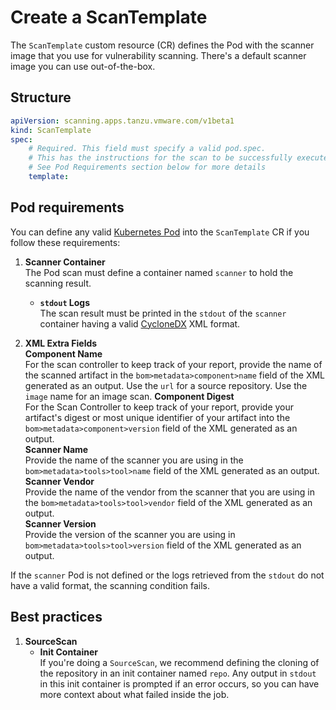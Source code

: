 # Create a ScanTemplate

The `ScanTemplate` custom resource (CR) defines the Pod with the scanner image that you use for vulnerability scanning. There's a default scanner image you can use out-of-the-box.

## <a id="structure"></a>Structure

```yaml
apiVersion: scanning.apps.tanzu.vmware.com/v1beta1
kind: ScanTemplate
spec:
    # Required. This field must specify a valid pod.spec.
    # This has the instructions for the scan to be successfully executed.
    # See Pod Requirements section below for more details
    template:
```

## <a id="pod-requirements"></a>Pod requirements

You can define any valid [Kubernetes Pod](https://kubernetes.io/docs/concepts/workloads/pods/) into the `ScanTemplate` CR if you follow these requirements:

1. **Scanner Container**  
    The Pod scan must define a container named `scanner` to hold the scanning result.  
   * **`stdout` Logs**  
    The scan result must be printed in the `stdout` of the `scanner` container having a valid [CycloneDX](https://cyclonedx.org/docs/1.3/) XML format.

2. **XML Extra Fields**  
    **Component Name**  
        For the scan controller to keep track of your report, provide the name of the scanned artifact in the `bom>metadata>component>name` field of the XML generated as an output. Use the `url` for a source repository. Use the `image` name for an image scan.
    **Component Digest**  
        For the Scan Controller to keep track of your report, provide your artifact's digest or most unique identifier of your artifact into the `bom>metadata>component>version` field of the XML generated as an output.  
    **Scanner Name**  
        Provide the name of the scanner you are using in the `bom>metadata>tools>tool>name` field of the XML generated as an output.  
    **Scanner Vendor**  
        Provide the name of the vendor from the scanner that you are using in the `bom>metadata>tools>tool>vendor` field of the XML generated as an output.  
    **Scanner Version**  
        Provide the version of the scanner you are using in `bom>metadata>tools>tool>version` field of the XML generated as an output.  

If the `scanner` Pod is not defined or the logs retrieved from the `stdout` do not have a valid format, the scanning condition fails.

## <a id="best-practices"></a>Best practices

1. **SourceScan**  
   - **Init Container**  
        If you're doing a `SourceScan`, we recommend defining the cloning of the repository in an init container named `repo`. Any output in `stdout` in this init container is prompted if an error occurs, so you can have more context about what failed inside the job.
